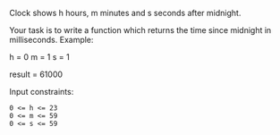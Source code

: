Clock shows h hours, m minutes and s seconds after midnight.

Your task is to write a function which returns the time since midnight in milliseconds.
Example:

h = 0
m = 1
s = 1

result = 61000

Input constraints:

    0 <= h <= 23
    0 <= m <= 59
    0 <= s <= 59